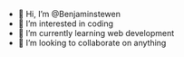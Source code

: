 - 👋 Hi, I’m @Benjaminstewen
- 👀 I’m interested in coding
- 🌱 I’m currently learning web development
- 💞️ I’m looking to collaborate on anything

<!---
Benjaminstewen/Benjaminstewen is a ✨ special ✨ repository because its `README.md` (this file) appears on your GitHub profile.
You can click the Preview link to take a look at your changes.
--->
